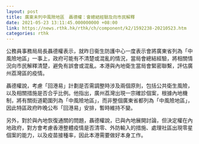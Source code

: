 ```yaml
---
layout: post
title: 廣東未列中風險地區　聶德權：會總結經驗及向市民解釋
date: 2021-05-23 13:11:45.000000000 +08:00
link: https://news.rthk.hk/rthk/ch/component/k2/1592238-20210523.htm
categories: rthk
---
```


公務員事務局局長聶德權表示，就昨日衞生防護中心一度表示會將廣東省列為「中風險地區」一事上，政府可能有不清楚或混亂的情況，當局會總結經驗，將相關情況向市民解釋清楚，避免有誤會或混亂。本港與內地衛生當局會緊密聯繫，評估廣州荔灣區的疫情。

聶德權說，考慮「回港易」計劃是否需調整時涉及兩個原則，包括公共衛生風險，以及相關措施是否合乎比例。他指出，廣州荔灣出現一宗確診個案，根據內地機制，將有關街道範圍列為「中風險地區」，而非整個廣東省都列為「中風險地區」，因此特區政府昨晚公布「回港易」安排，暫時維持不變。

另外，對於與內地恢復通關的問題，聶德權說，已與內地展開討論，但決定權在內地政府，對方會考慮香港整體疫情是否清零、外防輸入的措施、處理社區出現零星個案的能力，以及疫苗接種率，因此本港需要做好本身工作。
